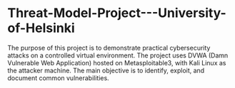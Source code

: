# Threat-Model-Project---University-of-Helsinki
The purpose of this project is to demonstrate practical cybersecurity attacks on a controlled virtual  environment. The project uses DVWA (Damn Vulnerable Web Application) hosted on Metasploitable3,  with Kali Linux as the attacker machine. The main objective is to identify, exploit, and document common  vulnerabilities.
